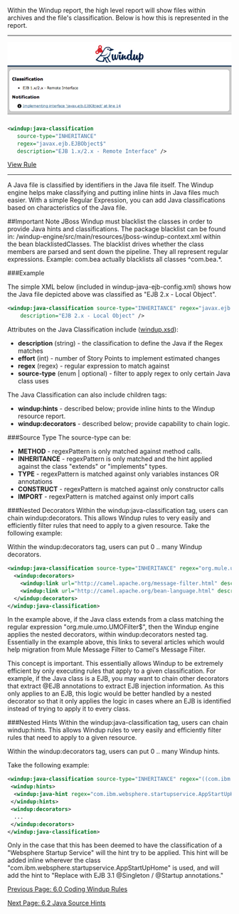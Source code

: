 Within the Windup report, the high level report will show files within archives and the file's classification.  Below is how this is represented in the report.

***
![Java Classfication](images/6-java-classification-1.png)

```xml
<windup:java-classification 
   source-type="INHERITANCE" 
   regex="javax.ejb.EJBObject$"
   description="EJB 1.x/2.x - Remote Interface" />
```

[View Rule](https://github.com/jboss-windup/windup/blob/master//windup-engine/src/main/resources/windup/java/java-ejb-config.windup.xml)
***

A Java file is classified by identifiers in the Java file itself.  The Windup engine helps make classifying and putting inline hints in Java files much easier.  With a simple Regular Expression, you can add Java classifications based on characteristics of the Java file.  

##Important Note
JBoss Windup must blacklist the classes in order to provide Java hints and classifications.  The package blacklist can be found in: /windup-engine/src/main/resources/jboss-windup-context.xml within the bean blacklistedClasses.  The blacklist drives whether the class members are parsed and sent down the pipeline.  They all represent regular expressions.  Example: <value>com.bea</value> actually blacklists all classes ^com.bea.*.

###Example

The simple XML below (included in windup-java-ejb-config.xml) shows how the Java file depicted above was classified as "EJB 2.x - Local Object".  

```xml
<windup:java-classification source-type="INHERITANCE" regex="javax.ejb.EJBLocalObject$"
	description="EJB 2.x - Local Object" />
```

Attributes on the Java Classification include ([windup.xsd](https://github.com/jboss-windup/windup/blob/master/src/main/resources/namespace/windup.xsd)):
* **description** (string) - the classification to define the Java if the Regex matches
* **effort** (int) - number of Story Points to implement estimated changes
* **regex** (regex) - regular expression to match against
* **source-type** (enum | optional) - filter to apply regex to only certain Java class uses

The Java Classification can also include children tags:
* **windup:hints** - described below; provide inline hints to the Windup resource report.
* **windup:decorators** - described below; provide capability to chain logic.

###Source Type
The source-type can be:
* **METHOD** - regexPattern is only matched against method calls.
* **INHERITANCE** - regexPattern is only matched and the hint applied against the class "extends" or "implements" types.
* **TYPE** - regexPattern is matched against only variables instances OR annotations
* **CONSTRUCT** - regexPattern is matched against only constructor calls
* **IMPORT** - regexPattern is matched against only import calls

###Nested Decorators
Within the windup:java-classification tag, users can chain windup:decorators.  This allows Windup rules to very easily and efficiently filter rules that need to apply to a given resource.  Take the following example:

Within the windup:decorators tag, users can put 0 .. many Windup decorators.

```xml
<windup:java-classification source-type="INHERITANCE" regex="org.mule.umo.UMOFilter$" description="Mule ESB Message Filter">
  <windup:decorators>
    <windup:link url="http://camel.apache.org/message-filter.html" description="Camel Message Filter" />
    <windup:link url="http://camel.apache.org/bean-language.html" description="Camel Message Bean Filter" />
  </windup:decorators>
</windup:java-classification>
```

In the example above, if the Java class extends from a class matching the regular expression "org.mule.umo.UMOFilter$", then the Windup engine applies the nested decorators, within windup:decorators nested tag.  Essentially in the example above, this links to several articles which would help migration from Mule Message Filter to Camel's Message Filter.

This concept is important.  This essentially allows Windup to be extremely efficient by only executing rules that apply to a given classification.  For example, if the Java class is a EJB, you may want to chain other decorators that extract @EJB annotations to extract EJB injection information.  As this only applies to an EJB, this logic would be better handled by a nested decorator so that it only applies the logic in cases where an EJB is identified instead of trying to apply it to every class.


###Nested Hints
Within the windup:java-classification tag, users can chain windup:hints.  This allows Windup rules to very easily and efficiently filter rules that need to apply to a given resource.  

Within the windup:decorators tag, users can put 0 .. many Windup hints.

Take the following example:

```xml
<windup:java-classification source-type="INHERITANCE" regex="((com.ibm.websphere.startupservice.AppStartUpHome)|(com.ibm.websphere.startupservice.AppStartUp)|(com.ibm.websphere.startupservice.ModStartUpHome)|(com.ibm.websphere.startupservice.ModStartUp))$" description="Websphere Startup Service" effort="4">
 <windup:hints>
  <windup:java-hint regex="com.ibm.websphere.startupservice.AppStartUpHome" hint="Replace with EJB 3.1 @Singleton / @Startup annotations."/>
 </windup:hints>
 <windup:decorators>
  ...
 </windup:decorators>
</windup:java-classification>
```

Only in the case that this has been deemed to have the classification of a "Websphere Startup Service" will the hint try to be applied.  This hint will be added inline wherever the class "com.ibm.websphere.startupservice.AppStartUpHome" is used, and will add the hint to "Replace with EJB 3.1 @Singleton / @Startup annotations."


[Previous Page: 6.0 Coding Windup Rules](6.0-Coding-Windup-Rules)

[Next Page: 6.2 Java Source Hints](6.2-Java-Source-Hints)